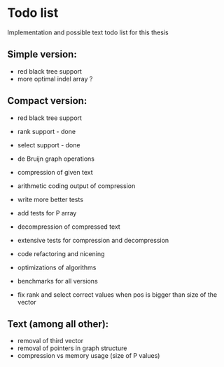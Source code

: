 # Todo list

Implementation and possible text todo list for this thesis

## Simple version:
* red black tree support
* more optimal indel array ?

## Compact version:
* red black tree support
* rank support - done
* select support - done
* de Bruijn graph operations
* compression of given text
* arithmetic coding output of compression

* write more better tests
* add tests for P array

* decompression of compressed text
* extensive tests for compression and decompression

* code refactoring and nicening
* optimizations of algorithms

* benchmarks for all versions

* fix rank and select correct values when pos is bigger than size of the vector


## Text (among all other):

* removal of third vector
* removal of pointers in graph structure
* compression vs memory usage (size of P values)

